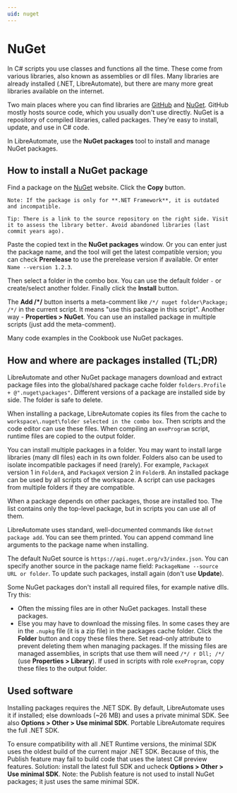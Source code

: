 ```yaml
---
uid: nuget
---
```


# NuGet
In C# scripts you use classes and functions all the time. These come from various libraries, also known as assemblies or dll files. Many libraries are already installed (.NET, LibreAutomate), but there are many more great libraries available on the internet.

Two main places where you can find libraries are [GitHub](https://github.com/) and [NuGet](https://www.nuget.org/). GitHub mostly hosts source code, which you usually don't use directly. NuGet is a repository of compiled libraries, called packages. They're easy to install, update, and use in C# code.

In LibreAutomate, use the **NuGet packages** tool to install and manage NuGet packages.

## How to install a NuGet package
Find a package on the [NuGet](https://www.nuget.org/) website. Click the **Copy** button.

    Note: If the package is only for **.NET Framework**, it is outdated and incompatible.

    Tip: There is a link to the source repository on the right side. Visit it to assess the library better. Avoid abandoned libraries (last commit years ago).

Paste the copied text in the **NuGet packages** window. Or you can enter just the package name, and the tool will get the latest compatible version; you can check **Prerelease** to use the prerelease version if available. Or enter `Name --version 1.2.3`.

Then select a folder in the combo box. You can use the default folder `-` or create/select another folder. Finally click the **Install** button.

The **Add /\*/** button inserts a meta-comment like `/*/ nuget folder\Package; /*/` in the current script. It means "use this package in this script". Another way - **Properties > NuGet**. You can use an installed package in multiple scripts (just add the meta-comment).

Many code examples in the Cookbook use NuGet packages.

## How and where are packages installed (TL;DR)
LibreAutomate and other NuGet package managers download and extract package files into the global/shared package cache folder `folders.Profile + @".nuget\packages"`. Different versions of a package are installed side by side. The folder is safe to delete.

When installing a package, LibreAutomate copies its files from the cache to `workspace\.nuget\folder selected in the combo box`. Then scripts and the code editor can use these files. When compiling an `exeProgram` script, runtime files are copied to the output folder.

You can install multiple packages in a folder. You may want to install large libraries (many dll files) each in its own folder. Folders also can be used to isolate incompatible packages if need (rarely). For example, `PackageX` version 1 in `FolderA`, and `PackageX` version 2 in `FolderB`. An installed package can be used by all scripts of the workspace. A script can use packages from multiple folders if they are compatible.

When a package depends on other packages, those are installed too. The list contains only the top-level package, but in scripts you can use all of them.

LibreAutomate uses standard, well-documented commands like `dotnet package add`. You can see them printed. You can append command line arguments to the package name when installing.

The default NuGet source is `https://api.nuget.org/v3/index.json`. You can specify another source in the package name field: `PackageName --source URL or folder`. To update such packages, install again (don't use **Update**).

Some NuGet packages don't install all required files, for example native dlls. Try this:
- Often the missing files are in other NuGet packages. Install these packages.
- Else you may have to download the missing files. In some cases they are in the `.nupkg` file (it is a zip file) in the packages cache folder. Click the **Folder** button and copy these files there. Set read-only attribute to prevent deleting them when managing packages. If the missing files are managed assemblies, in scripts that use them will need `/*/ r Dll; /*/` (use **Properties > Library**). If used in scripts with role `exeProgram`, copy these files to the output folder.

## Used software
Installing packages requires the .NET SDK. By default, LibreAutomate uses it if  installed; else downloads (~26 MB) and uses a private minimal SDK. See also **Options > Other > Use minimal SDK**. Portable LibreAutomate requires the full .NET SDK.

To ensure compatibility with all .NET Runtime versions, the minimal SDK uses the oldest build of the current major .NET SDK. Because of this, the Publish feature may fail to build code that uses the latest C# preview features. Solution: install the latest full SDK and ucheck **Options > Other > Use minimal SDK**. Note: the Publish feature is not used to install NuGet packages; it just uses the same minimal SDK.
